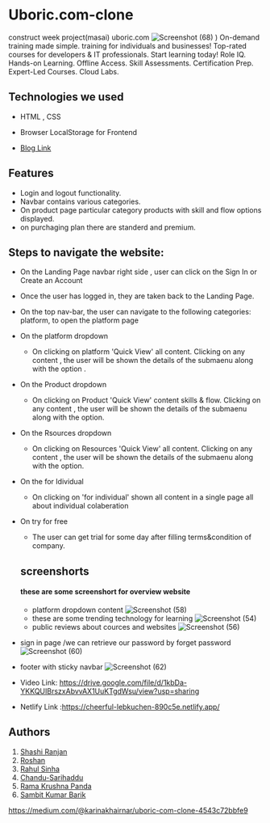 # Uboric.com-clone
construct week project(masai) uboric.com
![Screenshot (68)](https://user-images.githubusercontent.com/94555507/167800146-1b17d648-5b15-4efb-867b-f71a0526844b.png)
)
On-demand training made simple.  training for individuals and businesses! Top-rated courses for developers & IT professionals. Start learning today! Role IQ. Hands-on Learning. Offline Access. Skill Assessments. Certification Prep. Expert-Led Courses. Cloud Labs.
## Technologies we used
<!-- <hr> -->
- HTML , CSS
- Browser LocalStorage for Frontend

- [Blog Link](https://medium.com/@chandutheruler3/technology-workforce-development-website-clone-ad865a7a8ebc)


## Features 
<!-- --- -->
- Login and logout functionality.
- Navbar contains various categories.
- On product page particular category products with skill and flow options displayed.
- on purchaging plan there are standerd and premium.

## Steps to navigate the website:
<!-- <hr> -->
- On the Landing Page navbar right side , user can click on the Sign In or Create an Account
- Once the user has logged in, they are taken back to the Landing Page.
- On the top nav-bar, the user can navigate to the following categories: platform, to open the platform page
- On the platform dropdown 
  - On clicking on platform 'Quick View' all content. Clicking on any content , the user will be shown the details of the submaenu along with the option .
- On the Product dropdown 
  - On clicking on Product 'Quick View'  content skills & flow. Clicking on any content , the user will be shown the details of the submaenu along with the option.
- On the Rsources dropdown 
  - On clicking on Resources 'Quick View'  all content. Clicking on any content , the user will be shown the details of the submaenu along with the option.
- On the for Idividual 
  - On clicking on 'for individual' shown all content in a single page all about individual colaberation 
- On try for free 
  - The user can get trial for some day after filling terms&condition of company.

  ## screenshorts
  #### these are some screenshort for overview website
  -  platform dropdown content 
  ![Screenshot (58)](https://user-images.githubusercontent.com/94555507/161411107-c0fd89a4-5f7a-4475-8916-91326d48a753.png)
  - these are some trending technology for learning 
  ![Screenshot (54)](https://user-images.githubusercontent.com/94555507/161410707-9c1164c1-9d13-42cb-852b-c90aa47ad3cc.png)
  - public reviews about cources and websites 
![Screenshot (56)](https://user-images.githubusercontent.com/94555507/161411029-baa67c18-00f3-4815-a732-8212dc5c12cb.png)
 - sign in page /we can retrieve our password by forget password
 ![Screenshot (60)](https://user-images.githubusercontent.com/94555507/161411318-25a19c6c-f5f5-418b-a2f7-8725d8f0754b.png)
  - footer with sticky navbar
 ![Screenshot (62)](https://user-images.githubusercontent.com/94555507/161411377-de82c775-4759-49cb-8a14-f3fc88b8d4c1.png)

   - Video Link: https://drive.google.com/file/d/1kbDa-YKKQUIBrszxAbvvAX1UuKTgdWsu/view?usp=sharing
   - Netlify Link :https://cheerful-lebkuchen-890c5e.netlify.app/
   
   
   
   ## Authors

  1. [Shashi Ranjan](https://github.com/Sranjan4321) 
  2. [Roshan](https://github.com/roshan93190) 
  3. [Rahul Sinha](https://github.com/arif841236/rahulsinha1996) 
  4. [Chandu-Sarihaddu](https://github.com/Chandu-Sarihaddu)
  5. [Rama Krushna Panda](https://github.com/ramakrushnapanda634)
  6. [Sambit Kumar Barik](https://github.com/sambitkumar10)


https://medium.com/@karinakhairnar/uboric-com-clone-4543c72bbfe9
